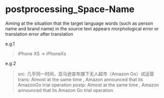 # postprocessing_Space-Name
Aiming at the situation that the target language words (such as person name and brand name) in the source text appears morphological error or translation error after translation

e.g.1
> iPhone XS  -> iPhoneXs


e.g.2
>src: 几乎同一时间，亚马逊宣布旗下无人超市（Amazon Go）试运营
>trans: Almost at the same time , Amazon announced that its AmazonGo trial operation 
>postp: Almost at the same time , Amazon announced that its Amazon Go trial operation 
